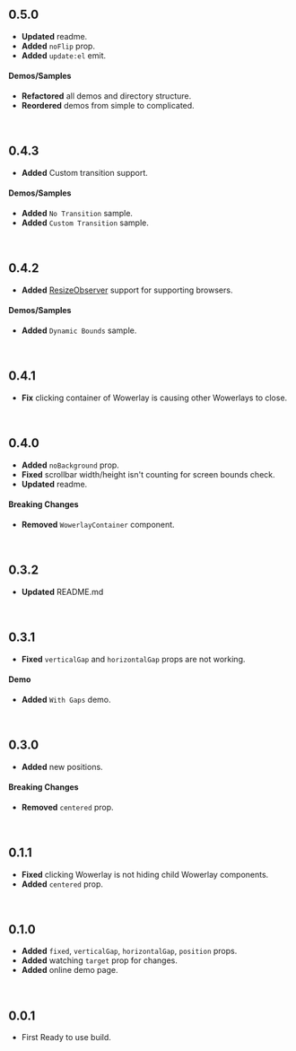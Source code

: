 ## 0.5.0
  - **Updated** readme.
  - **Added** `noFlip` prop.
  - **Added** `update:el` emit.

#### Demos/Samples
  - **Refactored** all demos and directory structure.
  - **Reordered** demos from simple to complicated.

<br>

## 0.4.3
- **Added** Custom transition support.

#### Demos/Samples
- **Added** `No Transition` sample.
- **Added** `Custom Transition` sample.

<br>

## 0.4.2
- **Added** [ResizeObserver](https://developer.mozilla.org/en-US/docs/Web/API/ResizeObserver) support for supporting browsers.

#### Demos/Samples
- **Added** `Dynamic Bounds` sample.

<br>

## 0.4.1
- **Fix** clicking container of Wowerlay is causing other Wowerlays to close.

<br>

## 0.4.0
- **Added** `noBackground` prop. 
- **Fixed** scrollbar width/height isn't counting for screen bounds check.
- **Updated** readme.

#### Breaking Changes
- **Removed** `WowerlayContainer` component.

<br>

## 0.3.2
- **Updated** README.md

<br>

## 0.3.1
- **Fixed** `verticalGap` and `horizontalGap` props are not working.

#### Demo
- **Added** `With Gaps` demo.

<br>

## 0.3.0
- **Added** new positions.

#### Breaking Changes
- **Removed** `centered` prop.

<br>

## 0.1.1
- **Fixed** clicking Wowerlay is not hiding child Wowerlay components.
- **Added** `centered` prop.

<br>

## 0.1.0
- **Added** `fixed`, `verticalGap`, `horizontalGap`, `position` props.
- **Added** watching `target` prop for changes.
- **Added** online demo page.

<br>

## 0.0.1
- First Ready to use build.
